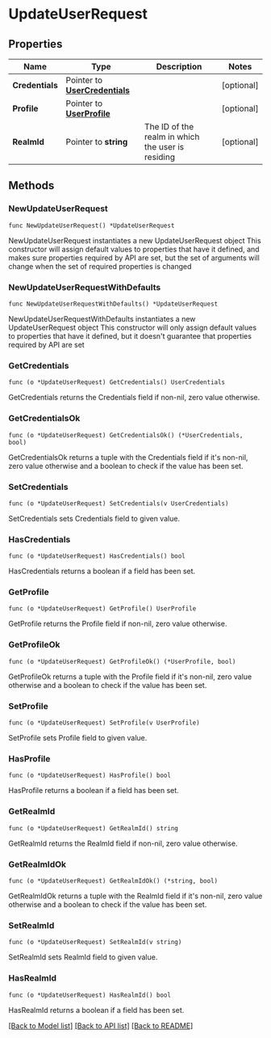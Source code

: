 # UpdateUserRequest

## Properties

Name | Type | Description | Notes
------------ | ------------- | ------------- | -------------
**Credentials** | Pointer to [**UserCredentials**](UserCredentials.md) |  | [optional] 
**Profile** | Pointer to [**UserProfile**](UserProfile.md) |  | [optional] 
**RealmId** | Pointer to **string** | The ID of the realm in which the user is residing | [optional] 

## Methods

### NewUpdateUserRequest

`func NewUpdateUserRequest() *UpdateUserRequest`

NewUpdateUserRequest instantiates a new UpdateUserRequest object
This constructor will assign default values to properties that have it defined,
and makes sure properties required by API are set, but the set of arguments
will change when the set of required properties is changed

### NewUpdateUserRequestWithDefaults

`func NewUpdateUserRequestWithDefaults() *UpdateUserRequest`

NewUpdateUserRequestWithDefaults instantiates a new UpdateUserRequest object
This constructor will only assign default values to properties that have it defined,
but it doesn't guarantee that properties required by API are set

### GetCredentials

`func (o *UpdateUserRequest) GetCredentials() UserCredentials`

GetCredentials returns the Credentials field if non-nil, zero value otherwise.

### GetCredentialsOk

`func (o *UpdateUserRequest) GetCredentialsOk() (*UserCredentials, bool)`

GetCredentialsOk returns a tuple with the Credentials field if it's non-nil, zero value otherwise
and a boolean to check if the value has been set.

### SetCredentials

`func (o *UpdateUserRequest) SetCredentials(v UserCredentials)`

SetCredentials sets Credentials field to given value.

### HasCredentials

`func (o *UpdateUserRequest) HasCredentials() bool`

HasCredentials returns a boolean if a field has been set.

### GetProfile

`func (o *UpdateUserRequest) GetProfile() UserProfile`

GetProfile returns the Profile field if non-nil, zero value otherwise.

### GetProfileOk

`func (o *UpdateUserRequest) GetProfileOk() (*UserProfile, bool)`

GetProfileOk returns a tuple with the Profile field if it's non-nil, zero value otherwise
and a boolean to check if the value has been set.

### SetProfile

`func (o *UpdateUserRequest) SetProfile(v UserProfile)`

SetProfile sets Profile field to given value.

### HasProfile

`func (o *UpdateUserRequest) HasProfile() bool`

HasProfile returns a boolean if a field has been set.

### GetRealmId

`func (o *UpdateUserRequest) GetRealmId() string`

GetRealmId returns the RealmId field if non-nil, zero value otherwise.

### GetRealmIdOk

`func (o *UpdateUserRequest) GetRealmIdOk() (*string, bool)`

GetRealmIdOk returns a tuple with the RealmId field if it's non-nil, zero value otherwise
and a boolean to check if the value has been set.

### SetRealmId

`func (o *UpdateUserRequest) SetRealmId(v string)`

SetRealmId sets RealmId field to given value.

### HasRealmId

`func (o *UpdateUserRequest) HasRealmId() bool`

HasRealmId returns a boolean if a field has been set.


[[Back to Model list]](../README.md#documentation-for-models) [[Back to API list]](../README.md#documentation-for-api-endpoints) [[Back to README]](../README.md)


